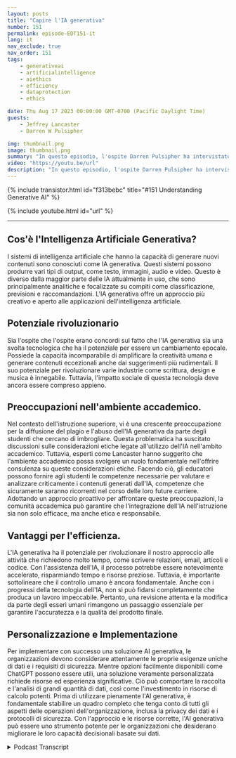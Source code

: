 ```yaml
---
layout: posts
title: "Capire l'IA generativa"
number: 151
permalink: episode-EDT151-it
lang: it
nav_exclude: true
nav_order: 151
tags:
    - generativeai
    - artificialintelligence
    - aiethics
    - efficiency
    - dataprotection
    - ethics

date: Thu Aug 17 2023 00:00:00 GMT-0700 (Pacific Daylight Time)
guests:
    - Jeffrey Lancaster
    - Darren W Pulsipher

img: thumbnail.png
image: thumbnail.png
summary: "In questo episodio, l'ospite Darren Pulsipher ha intervistato il dottor Jeffrey Lancaster di Dell Technologies. La loro discussione si è incentrata sull'IA generativa e il suo potenziale impatto."
video: "https://youtu.be/url"
description: "In questo episodio, l'ospite Darren Pulsipher ha intervistato il dottor Jeffrey Lancaster di Dell Technologies. La loro discussione si è incentrata sull'IA generativa e il suo potenziale impatto."
---
```


<div>
{% include transistor.html id="f313bebc" title="#151 Understanding Generative AI" %}

{% include youtube.html id="url" %}
</div>

---

## Cos'è l'Intelligenza Artificiale Generativa?

I sistemi di intelligenza artificiale che hanno la capacità di generare nuovi contenuti sono conosciuti come IA generativa. Questi sistemi possono produrre vari tipi di output, come testo, immagini, audio e video. Questo è diverso dalla maggior parte delle IA attualmente in uso, che sono principalmente analitiche e focalizzate su compiti come classificazione, previsioni e raccomandazioni. L'IA generativa offre un approccio più creativo e aperto alle applicazioni dell'intelligenza artificiale.

## Potenziale rivoluzionario

Sia l'ospite che l'ospite erano concordi sul fatto che l'IA generativa sia una svolta tecnologica che ha il potenziale per essere un cambiamento epocale. Possiede la capacità incomparabile di amplificare la creatività umana e generare contenuti eccezionali anche dai suggerimenti più rudimentali. Il suo potenziale per rivoluzionare varie industrie come scrittura, design e musica è innegabile. Tuttavia, l'impatto sociale di questa tecnologia deve ancora essere compreso appieno.

## Preoccupazioni nell'ambiente accademico.

Nel contesto dell'istruzione superiore, vi è una crescente preoccupazione per la diffusione del plagio e l'abuso dell'IA generativa da parte degli studenti che cercano di imbrogliare. Questa problematica ha suscitato discussioni sulle considerazioni etiche legate all'utilizzo dell'IA nell'ambito accademico. Tuttavia, esperti come Lancaster hanno suggerito che l'ambiente accademico possa svolgere un ruolo fondamentale nell'offrire consulenza su queste considerazioni etiche. Facendo ciò, gli educatori possono fornire agli studenti le competenze necessarie per valutare e analizzare criticamente i contenuti generati dall'IA, competenze che sicuramente saranno ricorrenti nel corso delle loro future carriere. Adottando un approccio proattivo per affrontare queste preoccupazioni, la comunità accademica può garantire che l'integrazione dell'IA nell'istruzione sia non solo efficace, ma anche etica e responsabile.

## Vantaggi per l'efficienza.

L'IA generativa ha il potenziale per rivoluzionare il nostro approccio alle attività che richiedono molto tempo, come scrivere relazioni, email, articoli e codice. Con l'assistenza dell'IA, il processo potrebbe essere notevolmente accelerato, risparmiando tempo e risorse preziose. Tuttavia, è importante sottolineare che il controllo umano è ancora fondamentale. Anche con i progressi della tecnologia dell'IA, non si può fidarsi completamente che produca un lavoro impeccabile. Pertanto, una revisione attenta e la modifica da parte degli esseri umani rimangono un passaggio essenziale per garantire l'accuratezza e la qualità del prodotto finale.

## Personalizzazione e Implementazione

Per implementare con successo una soluzione AI generativa, le organizzazioni devono considerare attentamente le proprie esigenze uniche di dati e i requisiti di sicurezza. Mentre opzioni facilmente disponibili come ChatGPT possono essere utili, una soluzione veramente personalizzata richiede risorse ed esperienza significative. Ciò può comportare la raccolta e l'analisi di grandi quantità di dati, così come l'investimento in risorse di calcolo potenti. Prima di utilizzare pienamente l'AI generativa, è fondamentale stabilire un quadro completo che tenga conto di tutti gli aspetti delle operazioni dell'organizzazione, inclusa la privacy dei dati e i protocolli di sicurezza. Con l'approccio e le risorse corrette, l'AI generativa può essere uno strumento potente per le organizzazioni che desiderano migliorare le loro capacità decisionali basate sui dati.



<details>
<summary> Podcast Transcript </summary>

<p></p>

</details>
